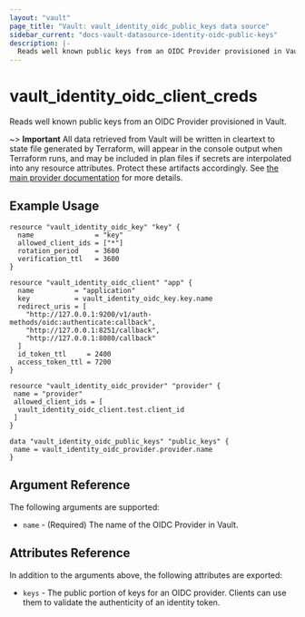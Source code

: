 ```yaml
---
layout: "vault"
page_title: "Vault: vault_identity_oidc_public_keys data source"
sidebar_current: "docs-vault-datasource-identity-oidc-public-keys"
description: |-
  Reads well known public keys from an OIDC Provider provisioned in Vault
---
```


# vault\_identity\_oidc\_client\_creds

Reads well known public keys from an OIDC Provider provisioned in Vault.

~> **Important** All data retrieved from Vault will be
written in cleartext to state file generated by Terraform, will appear in
the console output when Terraform runs, and may be included in plan files
if secrets are interpolated into any resource attributes.
Protect these artifacts accordingly. See
[the main provider documentation](../index.html)
for more details.

## Example Usage

```hcl
resource "vault_identity_oidc_key" "key" {
  name               = "key"
  allowed_client_ids = ["*"]
  rotation_period    = 3600
  verification_ttl   = 3600
}

resource "vault_identity_oidc_client" "app" {
  name          = "application"
  key           = vault_identity_oidc_key.key.name
  redirect_uris = [
    "http://127.0.0.1:9200/v1/auth-methods/oidc:authenticate:callback",
    "http://127.0.0.1:8251/callback",
    "http://127.0.0.1:8080/callback"
  ]
  id_token_ttl     = 2400
  access_token_ttl = 7200
}

resource "vault_identity_oidc_provider" "provider" {
 name = "provider"
 allowed_client_ids = [
  vault_identity_oidc_client.test.client_id
 ]
}

data "vault_identity_oidc_public_keys" "public_keys" {
 name = vault_identity_oidc_provider.provider.name
}
```

## Argument Reference

The following arguments are supported:

* `name` - (Required) The name of the OIDC Provider in Vault.


## Attributes Reference

In addition to the arguments above, the following attributes are exported:

* `keys` - The public portion of keys for an OIDC provider. 
  Clients can use them to validate the authenticity of an identity token.

